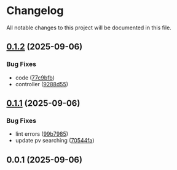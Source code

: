 # Changelog

All notable changes to this project will be documented in this file.


## [0.1.2](https://github.com/BlackDark/openebs-zfs-cleanup-controller/compare/v0.1.1...v0.1.2) (2025-09-06)

### Bug Fixes

* code ([77c9bfb](https://github.com/BlackDark/openebs-zfs-cleanup-controller/commit/77c9bfbf33af7794dc01e7f1eb0bdde9b0783ba9))
* controller ([9288d55](https://github.com/BlackDark/openebs-zfs-cleanup-controller/commit/9288d55b8dbbf665b5bdd64ac5e420b74ccaac9c))

## [0.1.1](https://github.com/BlackDark/openebs-zfs-cleanup-controller/compare/v0.1.0...v0.1.1) (2025-09-06)

### Bug Fixes

* lint errors ([99b7985](https://github.com/BlackDark/openebs-zfs-cleanup-controller/commit/99b7985b4c311aa5d0d187462c4cbde4b5352f1d))
* update pv searching ([70544fa](https://github.com/BlackDark/openebs-zfs-cleanup-controller/commit/70544fa0325ae62805194c322b8e6e6b76847ba5))

## 0.0.1 (2025-09-06)
